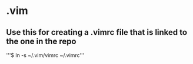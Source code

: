# .vim


## Use this for creating a .vimrc file that is linked to the one in the repo
'''$ ln -s ~/.vim/vimrc ~/.vimrc'''
